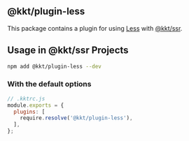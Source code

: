 @kkt/plugin-less
---

This package contains a plugin for using [Less](https://github.com/less/less.js) with [@kkt/ssr](https://github.com/jaywcjlove/kkt-ssr).


## Usage in @kkt/ssr Projects

```bash
npm add @kkt/plugin-less --dev
```

### With the default options

```js
// .kktrc.js
module.exports = {
  plugins: [
    require.resolve('@kkt/plugin-less'),
  ],
};
```
